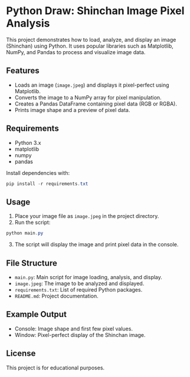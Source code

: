 # Python Draw: Shinchan Image Pixel Analysis

This project demonstrates how to load, analyze, and display an image (Shinchan) using Python. It uses popular libraries such as Matplotlib, NumPy, and Pandas to process and visualize image data.

## Features

- Loads an image (`image.jpeg`) and displays it pixel-perfect using Matplotlib.
- Converts the image to a NumPy array for pixel manipulation.
- Creates a Pandas DataFrame containing pixel data (RGB or RGBA).
- Prints image shape and a preview of pixel data.

## Requirements

- Python 3.x
- matplotlib
- numpy
- pandas

Install dependencies with:

```powershell
pip install -r requirements.txt
```

## Usage

1. Place your image file as `image.jpeg` in the project directory.
2. Run the script:

```powershell
python main.py
```

3. The script will display the image and print pixel data in the console.

## File Structure

- `main.py`: Main script for image loading, analysis, and display.
- `image.jpeg`: The image to be analyzed and displayed.
- `requirements.txt`: List of required Python packages.
- `README.md`: Project documentation.

## Example Output

- Console: Image shape and first few pixel values.
- Window: Pixel-perfect display of the Shinchan image.

## License

This project is for educational purposes.

